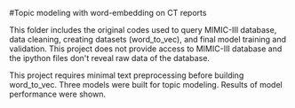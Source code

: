 #Topic modeling with word-embedding on CT reports

This folder includes the original codes used to query MIMIC-III database, data cleaning, creating datasets (word_to_vec), and final model training and validation.
This project does not provide access to MIMIC-III database and the ipython files don't reveal raw data of the database.

This project requires minimal text preprocessing before building word_to_vec. Three models were built for topic modeling. Results of model performance were shown. 
